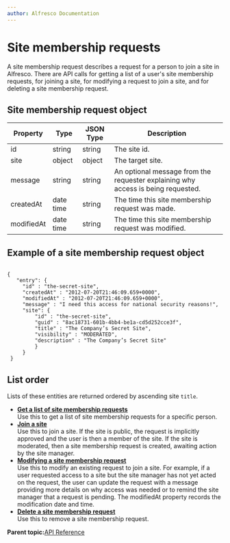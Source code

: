 ```yaml
---
author: Alfresco Documentation
---
```


# Site membership requests

A site membership request describes a request for a person to join a site in Alfresco. There are API calls for getting a list of a user's site membership requests, for joining a site, for modifying a request to join a site, and for deleting a site membership request.

## Site membership request object

|Property|Type|JSON Type|Description|
|--------|----|---------|-----------|
|id|string|string|The site id.|
|site|object|object|The target site.|
|message|string|string|An optional message from the requester explaining why access is being requested.|
|createdAt|date time|string|The time this site membership request was made.|
|modifiedAt|date time|string|The time this site membership request was modified.|

## Example of a site membership request object

```
 
{                                            
   "entry": {                                
     "id" : "the-secret-site",
     "createdAt" : "2012-07-20T21:46:09.659+0000",
     "modifiedAt" : "2012-07-20T21:46:09.659+0000",
     "message" : "I need this access for national security reasons!",
     "site": {
         "id" : "the-secret-site",
         "guid" : "8ac18731-601b-4bb4-be1a-cd5d252cce3f",
         "title" : "The Company’s Secret Site",
         "visibility" : "MODERATED",
         "description" : "The Company’s Secret Site"               
         }
     }
 } 
```

## List order

Lists of these entities are returned ordered by ascending site `title`.

-   **[Get a list of site membership requests](../../../pra/1/concepts/pra-sitereq-get-sitereqs.md)**  
 Use this to get a list of site membership requests for a specific person.
-   **[Join a site](../../../pra/1/concepts/pra-sitereq-post-sitereq.md)**  
 Use this to join a site. If the site is public, the request is implicitly approved and the user is then a member of the site. If the site is moderated, then a site membership request is created, awaiting action by the site manager.
-   **[Modifying a site membership request](../../../pra/1/concepts/pra-sitereq-put-sitereq.md)**  
 Use this to modify an existing request to join a site. For example, if a user requested access to a site but the site manager has not yet acted on the request, the user can update the request with a message providing more details on why access was needed or to remind the site manager that a request is pending. The modifiedAt property records the modification date and time.
-   **[Delete a site membership request](../../../pra/1/concepts/pra-sitereq-delete-sitereq.md)**  
Use this to remove a site membership request.

**Parent topic:**[API Reference](../../../pra/1/concepts/pra-resources.md)

